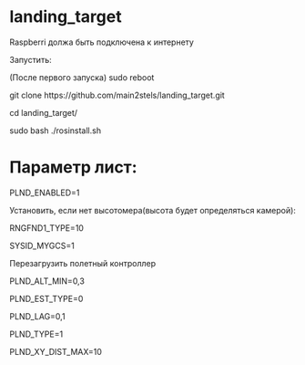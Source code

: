 # landing_target
<p>Raspberri должа быть подключена к интернету</p>
<p>Запустить:</p>
<p>(После первого запуска) sudo reboot</p>
<p>git clone https://github.com/main2stels/landing_target.git</p>
<p>cd landing_target/</p>
<p>sudo bash ./rosinstall.sh</p>
<h1>Параметр лист: </h1>
<p>PLND_ENABLED=1</p>
<p>Установить, если нет высотомера(высота будет определяться камерой):</p>
<p>RNGFND1_TYPE=10</p>
<p>SYSID_MYGCS=1</p>
<p>Перезагрузить полетный контроллер</p>
<p>PLND_ALT_MIN=0,3</p>
<p>PLND_EST_TYPE=0</p>
<p>PLND_LAG=0,1</p>
<p>PLND_TYPE=1</p>
<p>PLND_XY_DIST_MAX=10</p>
